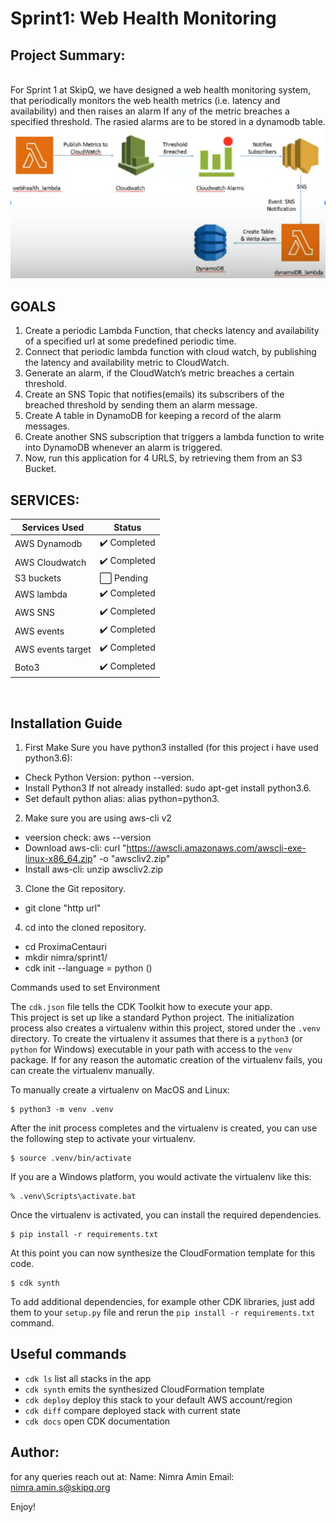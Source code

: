 
# Sprint1: Web Health Monitoring 
## Project Summary:
<br/> For Sprint 1 at SkipQ, we have designed a web health monitoring system, that periodically monitors the web health metrics (i.e. latency and availability) and then raises an alarm If any of the metric breaches a specified threshold. The rasied alarms are to be stored in a dynamodb table.
<br/>
![Alt text](./architecture.png "Title")
<br/>
## GOALS
1. Create a periodic Lambda Function, that checks latency and availability of a specified url at some predefined periodic time.
2. Connect that periodic lambda function with cloud watch, by publishing the latency and availability metric to CloudWatch.
3. Generate an alarm, if the CloudWatch’s metric breaches a certain threshold.
4. Create an SNS Topic that notifies(emails) its subscribers of the breached threshold by sending them an alarm message.
5. Create A table in DynamoDB for keeping a record of the alarm messages.
6. Create another SNS subscription that triggers a lambda function to write into DynamoDB whenever an alarm is triggered.
7. Now, run this application for 4 URLS, by retrieving them from an S3 Bucket.

## SERVICES:
Services Used | Status
------------- | ------------- 
AWS Dynamodb |  :heavy_check_mark: Completed
AWS Cloudwatch | :heavy_check_mark: Completed
S3 buckets | :white_large_square: Pending
AWS lambda | :heavy_check_mark: Completed
AWS SNS | :heavy_check_mark: Completed
AWS events | :heavy_check_mark: Completed
AWS events target | :heavy_check_mark: Completed
Boto3 | :heavy_check_mark: Completed
<br/>

## Installation Guide
1. First Make Sure you have python3 installed (for this project i have used python3.6):
  - Check Python Version: python --version.
  - Install Python3 If not already installed: sudo apt-get install python3.6.
  - Set default python alias: alias python=python3. 
2. Make sure you are using aws-cli v2
  - veersion check:  aws --version
  - Download aws-cli: curl "https://awscli.amazonaws.com/awscli-exe-linux-x86_64.zip" -o "awscliv2.zip"
  - Install aws-cli: unzip awscliv2.zip
3. Clone the Git repository.
  - git clone "http url"
4. cd into the cloned repository.
  - cd ProximaCentauri
  - mkdir nimra/sprint1/
  - cdk init --language = python ()

Commands used to set Environment

The `cdk.json` file tells the CDK Toolkit how to execute your app.
<br/>
This project is set up like a standard Python project.  The initialization
process also creates a virtualenv within this project, stored under the `.venv`
directory.  To create the virtualenv it assumes that there is a `python3`
(or `python` for Windows) executable in your path with access to the `venv`
package. If for any reason the automatic creation of the virtualenv fails,
you can create the virtualenv manually.

To manually create a virtualenv on MacOS and Linux:

```
$ python3 -m venv .venv
```

After the init process completes and the virtualenv is created, you can use the following
step to activate your virtualenv.

```
$ source .venv/bin/activate
```

If you are a Windows platform, you would activate the virtualenv like this:

```
% .venv\Scripts\activate.bat
```

Once the virtualenv is activated, you can install the required dependencies.

```
$ pip install -r requirements.txt
```

At this point you can now synthesize the CloudFormation template for this code.

```
$ cdk synth
```

To add additional dependencies, for example other CDK libraries, just add
them to your `setup.py` file and rerun the `pip install -r requirements.txt`
command.

## Useful commands

 * `cdk ls`          list all stacks in the app
 * `cdk synth`       emits the synthesized CloudFormation template
 * `cdk deploy`      deploy this stack to your default AWS account/region
 * `cdk diff`        compare deployed stack with current state
 * `cdk docs`        open CDK documentation

## Author: 
for any queries reach out at:
Name: Nimra Amin
Email: nimra.amin.s@skipq.org

Enjoy!
